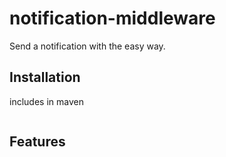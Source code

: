 # notification-middleware
Send a notification with the easy way.

## Installation 
includes in maven
```xml

```
## Features


